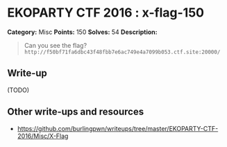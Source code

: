 # EKOPARTY CTF 2016 : x-flag-150

**Category:** Misc
**Points:** 150
**Solves:** 54
**Description:**

> Can you see the flag?
> `http://f50bf71fa6dbc43f48fbb7e6ac749e4a7099b053.ctf.site:20000/`


## Write-up

(TODO)

## Other write-ups and resources

* https://github.com/burlingpwn/writeups/tree/master/EKOPARTY-CTF-2016/Misc/X-Flag
